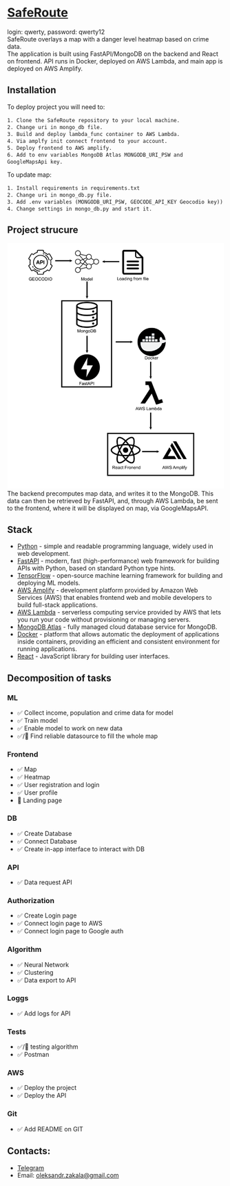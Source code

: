 # [SafeRoute](https://main.d3d4kky5khtwtb.amplifyapp.com)

login: qwerty, password: qwerty12<br />
SafeRoute overlays a map with a danger level heatmap based on crime data. <br />
The application is built using FastAPI/MongoDB on the backend and React on frontend. API runs in Docker, deployed on AWS Lambda, and main app is deployed on AWS Amplify.<br />

## Installation

To deploy project you will need to:

    1. Clone the SafeRoute repository to your local machine.
    2. Change uri in mongo_db file.
    3. Build and deploy lambda_func container to AWS Lambda.
    4. Via amplfy init connect frontend to your account.
    5. Deploy frontend to AWS amplify.
    6. Add to env variables MongoDB Atlas MONGODB_URI_PSW and GoogleMapsApi key.
    
To update map:

    1. Install requirements in requirements.txt
    2. Change uri in mongo_db.py file.
    3. Add .env variables (MONGODB_URI_PSW, GEOCODE_API_KEY Geocodio key))
    4. Change settings in mongo_db.py and start it.

## Project strucure
<img src="other/github_repo_images/diagram.png" width="512"/><br />
The backend precomputes map data, and writes it to the MongoDB. This data can then be retrieved by FastAPI, and, through AWS Lambda, be sent to the frontend, where it will be displayed on map, via GoogleMapsAPI.

## Stack
* [Python](https://www.python.org/) - simple and readable programming language, widely used in web development.
* [FastAPI](https://fastapi.tiangolo.com/) - modern, fast (high-performance) web framework for building APIs with Python, based on standard Python type hints.
* [TensorFlow](https://www.tensorflow.org/) - open-source machine learning framework for building and deploying ML models.
* [AWS Amplify](https://aws.amazon.com/amplify/) - development platform provided by Amazon Web Services (AWS) that enables frontend web and mobile developers to build full-stack applications.
* [AWS Lambda](https://aws.amazon.com/lambda/) - serverless computing service provided by AWS that lets you run your code without provisioning or managing servers.
* [MongoDB Atlas](https://www.mongodb.com/cloud/atlas) - fully managed cloud database service for MongoDB.
* [Docker](https://www.docker.com/) - platform that allows automatic the deployment of applications inside containers, providing an efficient and consistent environment for running applications.
* [React](https://reactjs.org/) - JavaScript library for building user interfaces.

## Decomposition of tasks
### ML
* ✅ Collect income, population and crime data for model
* ✅ Train model
* ✅ Enable model to work on new data
* ✅/🔳 Find reliable datasource to fill the whole map

### Frontend
* ✅ Map
* ✅ Heatmap
* ✅ User registration and login
* ✅ User profile
* 🔳 Landing page

### DB
* ✅ Create Database
* ✅ Connect Database
* ✅ Create in-app interface to interact with DB

### API
* ✅ Data request API

### Authorization
* ✅ Create Login page
* ✅ Connect login page to AWS
* ✅ Connect login page to Google auth

### Algorithm
* ✅ Neural Network
* ✅ Clustering
* ✅ Data export to API

### Loggs
* ✅ Add logs for API

### Tests
* ✅/🔳 testing algorithm
* ✅ Postman

### AWS
* ✅ Deploy the project
* ✅ Deploy the API

### Git
* ✅ Add README on GIT

## Contacts:
* [Telegram](https://t.me/rovikido) 
* Email: oleksandr.zakala@gmail.com
